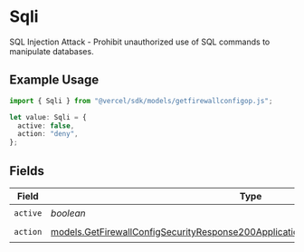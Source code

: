 # Sqli

SQL Injection Attack - Prohibit unauthorized use of SQL commands to manipulate databases.

## Example Usage

```typescript
import { Sqli } from "@vercel/sdk/models/getfirewallconfigop.js";

let value: Sqli = {
  active: false,
  action: "deny",
};
```

## Fields

| Field                                                                                                                                                                            | Type                                                                                                                                                                             | Required                                                                                                                                                                         | Description                                                                                                                                                                      |
| -------------------------------------------------------------------------------------------------------------------------------------------------------------------------------- | -------------------------------------------------------------------------------------------------------------------------------------------------------------------------------- | -------------------------------------------------------------------------------------------------------------------------------------------------------------------------------- | -------------------------------------------------------------------------------------------------------------------------------------------------------------------------------- |
| `active`                                                                                                                                                                         | *boolean*                                                                                                                                                                        | :heavy_check_mark:                                                                                                                                                               | N/A                                                                                                                                                                              |
| `action`                                                                                                                                                                         | [models.GetFirewallConfigSecurityResponse200ApplicationJSONResponseBodyCrsSqliAction](../models/getfirewallconfigsecurityresponse200applicationjsonresponsebodycrssqliaction.md) | :heavy_check_mark:                                                                                                                                                               | N/A                                                                                                                                                                              |